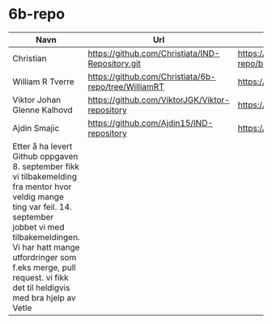# 6b-repo

|Navn|Url|selvevaluering|
|---|---|---|
|Christian|https://github.com/Christiata/IND-Repository.git| https://github.com/Christiata/6b-repo/blob/01a8c5e1c6b86229edf6f20ae84cd5f0a8429e43/selvevaluering%20Chris%20github
|William R Tverre|https://github.com/Christiata/6b-repo/tree/WilliamRT|https://github.com/Christiata/6b-repo/blob/WilliamRT/selvevaulering
|Viktor Johan Glenne Kalhovd|https://github.com/ViktorJGK/Viktor-repository|https://github.com/Christiata/6b-repo/blob/ViktorJGK/Selvevaluering
|Ajdin Smajic|https://github.com/Ajdin15/IND-repository|https://github.com/Christiata/6b-repo/blob/ajdin-smajic/selvevaluering
|Etter å ha levert Github oppgaven 8. september fikk vi tilbakemelding fra mentor hvor veldig mange ting var feil. 14. september jobbet vi med tilbakemeldingen. Vi har hatt mange utfordringer som f.eks merge, pull request. vi fikk det til heldigvis med bra hjelp av Vetle|
